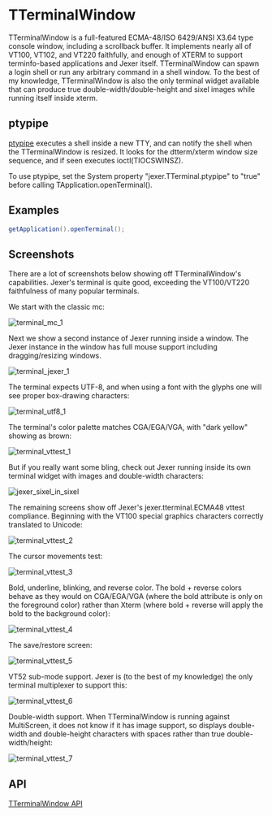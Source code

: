 TTerminalWindow
===============

TTerminalWindow is a full-featured ECMA-48/ISO 6429/ANSI X3.64 type
console window, including a scrollback buffer.  It implements nearly
all of VT100, VT102, and VT220 faithfully, and enough of XTERM to
support terminfo-based applications and Jexer itself.  TTerminalWindow
can spawn a login shell or run any arbitrary command in a shell
window.  To the best of my knowledge, TTerminalWindow is also the only
terminal widget available that can produce true
double-width/double-height and sixel images while running itself
inside xterm.

ptypipe
-------

[ptypipe](https://gitlab.com/klamonte/ptypipe) executes a shell inside
a new TTY, and can notify the shell when the TTerminalWindow is
resized.  It looks for the dtterm/xterm window size sequence, and if
seen executes ioctl(TIOCSWINSZ).

To use ptypipe, set the System property "jexer.TTerminal.ptypipe" to
"true" before calling TApplication.openTerminal().

Examples
--------

```Java
getApplication().openTerminal();
```

Screenshots
-----------

There are a lot of screenshots below showing off TTerminalWindow's
capabilities.  Jexer's terminal is quite good, exceeding the
VT100/VT220 faithfulness of many popular terminals.

We start with the classic mc:

![terminal_mc_1](uploads/1246eaae875db6637ad9e9617a472ae5/terminal_mc_1.png)

Next we show a second instance of Jexer running inside a window.  The
Jexer instance in the window has full mouse support including
dragging/resizing windows.

![terminal_jexer_1](uploads/e5e8a2d7bd0b10fc6ff8d0b1fc9221bf/terminal_jexer_1.png)

The terminal expects UTF-8, and when using a font with the glyphs one
will see proper box-drawing characters:

![terminal_utf8_1](uploads/cd1e749c788730d49e94cbaa715c1803/terminal_utf8_1.png)

The terminal's color palette matches CGA/EGA/VGA, with "dark yellow"
showing as brown:

![terminal_vttest_1](uploads/46fec1da96953d53958865e51e9bd46e/terminal_vttest_1.png)

But if you really want some bling, check out Jexer running inside its
own terminal widget with images and double-width characters:

![jexer_sixel_in_sixel](uploads/af639740fd2777e16b224dbb71a78857/jexer_sixel_in_sixel.png)

The remaining screens show off Jexer's jexer.tterminal.ECMA48 vttest
compliance.  Beginning with the VT100 special graphics characters
correctly translated to Unicode:

![terminal_vttest_2](uploads/1fd7a58c323ce8893f4d7554d7f376b2/terminal_vttest_2.png)

The cursor movements test:

![terminal_vttest_3](uploads/33b776816fd67a77e19fc0e9acb0b9d7/terminal_vttest_3.png)

Bold, underline, blinking, and reverse color.  The bold + reverse
colors behave as they would on CGA/EGA/VGA (where the bold attribute
is only on the foreground color) rather than Xterm (where bold +
reverse will apply the bold to the background color):

![terminal_vttest_4](uploads/b6da46a049ab514c08d1298acb7e0f51/terminal_vttest_4.png)

The save/restore screen:

![terminal_vttest_5](uploads/ad34ae90bd782ad03f7c260c92a648f8/terminal_vttest_5.png)

VT52 sub-mode support.  Jexer is (to the best of my knowledge) the
only terminal multiplexer to support this:

![terminal_vttest_6](uploads/32d9df6af3f1d11d3ffffc5d700da690/terminal_vttest_6.png)

Double-width support.  When TTerminalWindow is running against
MultiScreen, it does not know if it has image support, so displays
double-width and double-height characters with spaces rather than true
double-width/height:

![terminal_vttest_7](uploads/76f420ceaace4c65bd4cb1f051e57fe4/terminal_vttest_7.png)

API
---

[TTerminalWindow API](https://jexer.sourceforge.io/apidocs/api/jexer/TTerminalWindow.html)

